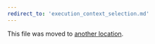 ```yaml
---
redirect_to: 'execution_context_selection.md'
---
```


This file was moved to [another location](execution_context_selection.md).

<!-- This redirect file can be deleted after <2021-08-14>. -->
<!-- Before deletion, see: https://docs.gitlab.com/ee/development/documentation/#move-or-rename-a-page -->
